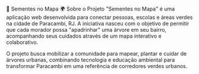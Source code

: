 🌳 Sementes no Mapa
🌍 Sobre o Projeto
"Sementes no Mapa" é uma aplicação web desenvolvida para conectar pessoas, escolas e áreas verdes na cidade de Paracambi, RJ. A iniciativa nasceu com o objetivo de permitir que cada morador possa "apadrinhar" uma árvore em seu bairro, acompanhando seus cuidados através de um mapa interativo e colaborativo.

O projeto busca mobilizar a comunidade para mapear, plantar e cuidar de árvores urbanas, combinando tecnologia e educação ambiental para transformar Paracambi em uma referência de corredores verdes urbanos.